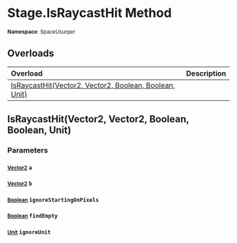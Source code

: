 # Stage.IsRaycastHit Method

<small>**Namespace**: SpaceUsurper</small>

## Overloads

<div markdown="1" class="member-table">

| Overload | Description |
| :------- | ----------- |
| [IsRaycastHit(Vector2, Vector2, Boolean, Boolean, Unit)](#Vector2_Vector2_Boolean_Boolean_Unit_) |  | 

</div>

## IsRaycastHit(Vector2, Vector2, Boolean, Boolean, Unit)
### Parameters
#### <small>[Vector2](https://docs.unity3d.com/ScriptReference/Vector2.html)</small> `a`

#### <small>[Vector2](https://docs.unity3d.com/ScriptReference/Vector2.html)</small> `b`

#### <small>[Boolean](https://docs.microsoft.com/en-us/dotnet/api/system.boolean?view=netframework-4.5)</small> `ignoreStartingOnPixels`

#### <small>[Boolean](https://docs.microsoft.com/en-us/dotnet/api/system.boolean?view=netframework-4.5)</small> `findEmpty`

#### <small>[Unit](../Unit.md)</small> `ignoreUnit`

